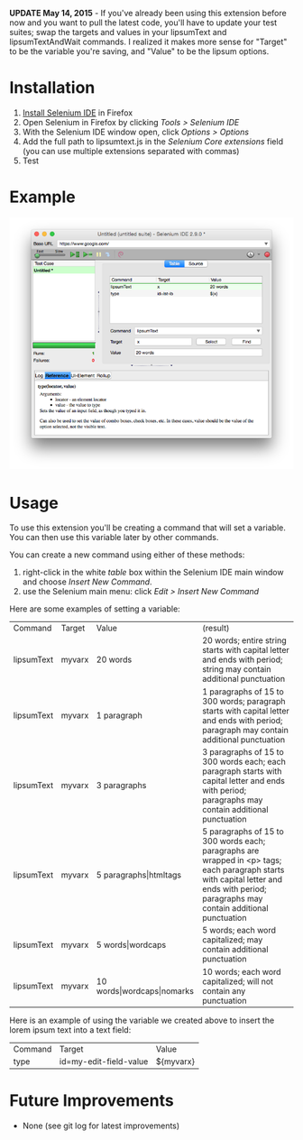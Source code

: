 **UPDATE May 14, 2015** - If you've already been using this extension before now and you want to pull the latest code, you'll have to update your test suites; swap the targets and values in your lipsumText and lipsumTextAndWait commands. I realized it makes more sense for "Target" to be the variable you're saving, and "Value" to be the lipsum options. 

# Installation
1. [Install Selenium IDE](http://seleniumhq.org/) in Firefox
1. Open Selenium in Firefox by clicking *Tools > Selenium IDE*
1. With the Selenium IDE window open, click *Options > Options*
1. Add the full path to lipsumtext.js in the *Selenium Core extensions* field (you can use multiple extensions separated with commas)
1. Test

# Example
![Example](https://raw.githubusercontent.com/agileadam/selenium-lipsumtext/master/example1.png)
    
# Usage
To use this extension you'll be creating a command that will set a variable. You can then use this variable later by other commands.

You can create a new command using either of these methods:

1. right-click in the white *table* box within the Selenium IDE main window and choose *Insert New Command*.
1. use the Selenium main menu: click *Edit > Insert New Command*

Here are some examples of setting a variable:

<table>
	<tr>
		<td>Command</td>
		<td>Target</td>
		<td>Value</td>
		<td>(result)</td>
	</tr>
	<tr>
		<td>lipsumText</td>
		<td>myvarx</td>
		<td>20 words</td>
		<td>20 words; entire string starts with capital letter and ends with period; string may contain additional punctuation</td>
	</tr>
	<tr>
		<td>lipsumText</td>
		<td>myvarx</td>
		<td>1 paragraph</td>
		<td>1 paragraphs of 15 to 300 words; paragraph starts with capital letter and ends with period; paragraph may contain additional punctuation</td>
	</tr>
	<tr>
		<td>lipsumText</td>
		<td>myvarx</td>
		<td>3 paragraphs</td>
		<td>3 paragraphs of 15 to 300 words each; each paragraph starts with capital letter and ends with period; paragraphs may contain additional punctuation</td>
	</tr>
	<tr>
		<td>lipsumText</td>
		<td>myvarx</td>
		<td>5 paragraphs|htmltags</td>
		<td>5 paragraphs of 15 to 300 words each; paragraphs are wrapped in &lt;p&gt; tags; each paragraph starts with capital letter and ends with period; paragraphs may contain additional punctuation</td>
	</tr>
	<tr>
		<td>lipsumText</td>
		<td>myvarx</td>
		<td>5 words|wordcaps</td>
		<td>5 words; each word capitalized; may contain additional punctuation</td>
	</tr>
	<tr>
		<td>lipsumText</td>
		<td>myvarx</td>
		<td>10 words|wordcaps|nomarks</td>
		<td>10 words; each word capitalized; will not contain any punctuation</td>
	</tr>
</table>

Here is an example of using the variable we created above to insert the lorem ipsum text into a text field:

<table>
	<tr>
		<td>Command</td>
		<td>Target</td>
		<td>Value</td>
	</tr>
	<tr>
		<td>type</td>
		<td>id=my-edit-field-value</td>
		<td>${myvarx}</td>
	</tr>
</table>

# Future Improvements
- None (see git log for latest improvements)

